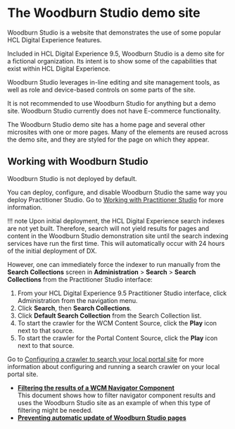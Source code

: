 # The Woodburn Studio demo site

Woodburn Studio is a website that demonstrates the use of some popular HCL Digital Experience features.

Included in HCL Digital Experience 9.5, Woodburn Studio is a demo site for a fictional organization. Its intent is to show some of the capabilities that exist within HCL Digital Experience.

Woodburn Studio leverages in-line editing and site management tools, as well as role and device-based controls on some parts of the site.

It is not recommended to use Woodburn Studio for anything but a demo site. Woodburn Studio currently does not have E-commerce functionality.

The Woodburn Studio demo site has a home page and several other microsites with one or more pages. Many of the elements are reused across the demo site, and they are styled for the page on which they appear.

## Working with Woodburn Studio

Woodburn Studio is not deployed by default.

You can deploy, configure, and disable Woodburn Studio the same way you deploy Practitioner Studio. Go to [Working with Practitioner Studio](../practitioner_studio/working_with_ps/index.md) for more information.

!!! note
    Upon initial deployment, the HCL Digital Experience search indexes are not yet built. Therefore, search will not yield results for pages and content in the Woodburn Studio demonstration site until the search indexing services have run the first time. This will automatically occur with 24 hours of the initial deployment of DX.

However, one can immediately force the indexer to run manually from the **Search Collections** screen in **Administration** \> **Search** \> **Search Collections** from the Practitioner Studio interface:

1.  From your HCL Digital Experience 9.5 Practitioner Studio interface, click Administration from the navigation menu.
2.  Click **Search**, then **Search Collections**.
3.  Click **Default Search Collection** from the Search Collection list.
4.  To start the crawler for the WCM Content Source, click the **Play** icon next to that source.
5.  To start the crawler for the Portal Content Source, click the **Play** icon next to that source.

Go to [Configuring a crawler to search your local portal site](../search/searching_local_portal/srccrwlindxsite.md) for more information about configuring and running a search crawler on your local portal site.


-   **[Filtering the results of a WCM Navigator Component](woodburn_studio_filtering_WCM.md)**  
This document shows how to filter navigator component results and uses the Woodburn Studio site as an example of when this type of filtering might be needed.
-   **[Preventing automatic update of Woodburn Studio pages](../woodburn_studio/update_pages_optional.md)** 



